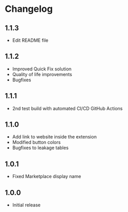 # Changelog

## 1.1.3
- Edit README file

## 1.1.2
- Improved Quick Fix solution
- Quality of life improvements
- Bugfixes

## 1.1.1

- 2nd test build with automated CI/CD GitHub Actions

## 1.1.0

- Add link to website inside the extension
- Modified button colors
- Bugfixes to leakage tables

## 1.0.1

- Fixed Marketplace display name

## 1.0.0

- Initial release
